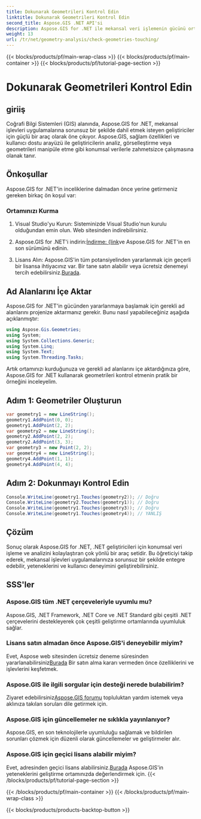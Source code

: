 ```yaml
---
title: Dokunarak Geometrileri Kontrol Edin
linktitle: Dokunarak Geometrileri Kontrol Edin
second_title: Aspose.GIS .NET API'si
description: Aspose.GIS for .NET ile mekansal veri işlemenin gücünü ortaya çıkarın. Bu çok yönlü araç seti ile mekansal işlevleri uygulamalarınıza sorunsuz bir şekilde entegre edin.
weight: 13
url: /tr/net/geometry-analysis/check-geometries-touching/
---
```


{{< blocks/products/pf/main-wrap-class >}}
{{< blocks/products/pf/main-container >}}
{{< blocks/products/pf/tutorial-page-section >}}

# Dokunarak Geometrileri Kontrol Edin

## giriiş
Coğrafi Bilgi Sistemleri (GIS) alanında, Aspose.GIS for .NET, mekansal işlevleri uygulamalarına sorunsuz bir şekilde dahil etmek isteyen geliştiriciler için güçlü bir araç olarak öne çıkıyor. Aspose.GIS, sağlam özellikleri ve kullanıcı dostu arayüzü ile geliştiricilerin analiz, görselleştirme veya geometrileri manipüle etme gibi konumsal verilerle zahmetsizce çalışmasına olanak tanır.
## Önkoşullar
Aspose.GIS for .NET'in inceliklerine dalmadan önce yerine getirmeniz gereken birkaç ön koşul var:
### Ortamınızı Kurma
1. Visual Studio'yu Kurun: Sisteminizde Visual Studio'nun kurulu olduğundan emin olun. Web sitesinden indirebilirsiniz.
   
2.  Aspose.GIS for .NET'i indirin:[İndirme: {link](https://releases.aspose.com/gis/net/)ve Aspose.GIS for .NET'in en son sürümünü edinin.
3.  Lisans Alın: Aspose.GIS'in tüm potansiyelinden yararlanmak için geçerli bir lisansa ihtiyacınız var. Bir tane satın alabilir veya ücretsiz denemeyi tercih edebilirsiniz.[Burada](https://releases.aspose.com/).

## Ad Alanlarını İçe Aktar
Aspose.GIS for .NET'in gücünden yararlanmaya başlamak için gerekli ad alanlarını projenize aktarmanız gerekir. Bunu nasıl yapabileceğiniz aşağıda açıklanmıştır:

```csharp
using Aspose.Gis.Geometries;
using System;
using System.Collections.Generic;
using System.Linq;
using System.Text;
using System.Threading.Tasks;
```

Artık ortamınızı kurduğunuza ve gerekli ad alanlarını içe aktardığınıza göre, Aspose.GIS for .NET kullanarak geometrileri kontrol etmenin pratik bir örneğini inceleyelim.
## Adım 1: Geometriler Oluşturun
```csharp
var geometry1 = new LineString();
geometry1.AddPoint(0, 0);
geometry1.AddPoint(2, 2);
var geometry2 = new LineString();
geometry2.AddPoint(2, 2);
geometry2.AddPoint(3, 3);
var geometry3 = new Point(2, 2);
var geometry4 = new LineString();
geometry4.AddPoint(1, 1);
geometry4.AddPoint(4, 4);
```
## Adım 2: Dokunmayı Kontrol Edin
```csharp
Console.WriteLine(geometry1.Touches(geometry2)); // Doğru
Console.WriteLine(geometry2.Touches(geometry1)); // Doğru
Console.WriteLine(geometry1.Touches(geometry3)); // Doğru
Console.WriteLine(geometry1.Touches(geometry4)); // YANLIŞ
```

## Çözüm
Sonuç olarak Aspose.GIS for .NET, .NET geliştiricileri için konumsal veri işleme ve analizini kolaylaştıran çok yönlü bir araç setidir. Bu öğreticiyi takip ederek, mekansal işlevleri uygulamalarınıza sorunsuz bir şekilde entegre edebilir, yeteneklerini ve kullanıcı deneyimini geliştirebilirsiniz.
## SSS'ler
### Aspose.GIS tüm .NET çerçeveleriyle uyumlu mu?
Aspose.GIS, .NET Framework, .NET Core ve .NET Standard gibi çeşitli .NET çerçevelerini destekleyerek çok çeşitli geliştirme ortamlarında uyumluluk sağlar.
### Lisans satın almadan önce Aspose.GIS'i deneyebilir miyim?
 Evet, Aspose web sitesinden ücretsiz deneme süresinden yararlanabilirsiniz[Burada](https://purchase.aspose.com/temporary-license/) Bir satın alma kararı vermeden önce özelliklerini ve işlevlerini keşfetmek.
### Aspose.GIS ile ilgili sorgular için desteği nerede bulabilirim?
 Ziyaret edebilirsiniz[Aspose.GIS forumu](https://forum.aspose.com/c/gis/33) topluluktan yardım istemek veya aklınıza takılan soruları dile getirmek için.
### Aspose.GIS için güncellemeler ne sıklıkla yayınlanıyor?
Aspose.GIS, en son teknolojilerle uyumluluğu sağlamak ve bildirilen sorunları çözmek için düzenli olarak güncellemeler ve geliştirmeler alır.
### Aspose.GIS için geçici lisans alabilir miyim?
 Evet, adresinden geçici lisans alabilirsiniz.[Burada](https://purchase.aspose.com/temporary-license/) Aspose.GIS'in yeteneklerini geliştirme ortamınızda değerlendirmek için.
{{< /blocks/products/pf/tutorial-page-section >}}

{{< /blocks/products/pf/main-container >}}
{{< /blocks/products/pf/main-wrap-class >}}

{{< blocks/products/products-backtop-button >}}
